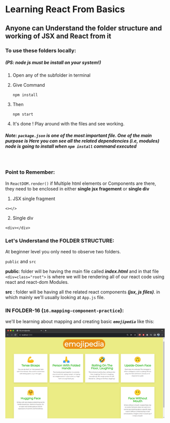 # Learning React From Basics

## Anyone can Understand the folder structure and working of JSX and React from it

### To use these folders locally:

##### (PS: *node js* must be install on your system!)

1. Open any of the subfolder in terminal
2. Give Command

    ```
    npm install
    ```

3. Then

    ```
    npm start
    ```  

4. It's done ! Play around with the files and see working.

##### **Note:** `package.json`  is one of the most important file. One of the main purpose is Here you can see all the related dependencies (i.e, modules) node is going to install when *`npm install`* command executed

<br>

### Point to Remember:

In `ReactDOM.render()` if Multiple html elements or Components are there, they need to be enclosed in either **single jsx fragement** or **single div**

  1. JSX single fragment

    <></>

  2. Single div

   ```
   <div></div>
   ```

### Let's Understand the FOLDER STRUCTURE:

At beginner level you only need to observe two folders.

`public`  and `src`

**public**: folder will be having the main file called ***index.html***
 and in that file `<div=class="root">` is where we will be rendering all of our react code using react and react-dom Modules.

 **src** : folder will be having all the related react components ***(jsx, js files)***.
  in which mainly we'll usually looking at `App.js` file.<br>

### IN FOLDER-16 (``16.mapping-component-practice``): <br/>
  we'll be learning about mapping and creating basic ***``emojipedia``*** like this:

<img align="right" alt="emoji-pedia" width="800" src="./Basics/16.mapping-components-practice/src/images/emojipedia.png">
